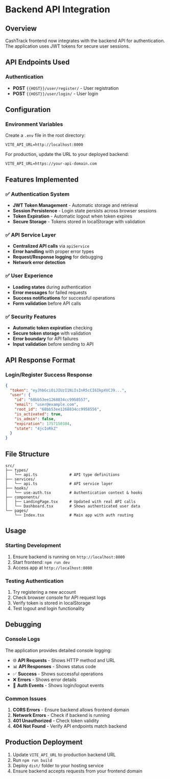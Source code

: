 # Backend API Integration

## Overview
CashTrack frontend now integrates with the backend API for authentication. The application uses JWT tokens for secure user sessions.

## API Endpoints Used

### Authentication
- **POST** `{{HOST}}/user/register/` - User registration
- **POST** `{{HOST}}/user/login/` - User login

## Configuration

### Environment Variables
Create a `.env` file in the root directory:

```env
VITE_API_URL=http://localhost:8000
```

For production, update the URL to your deployed backend:
```env
VITE_API_URL=https://your-api-domain.com
```

## Features Implemented

### ✅ **Authentication System**
- **JWT Token Management** - Automatic storage and retrieval
- **Session Persistence** - Login state persists across browser sessions
- **Token Expiration** - Automatic logout when token expires
- **Secure Storage** - Tokens stored in localStorage with validation

### ✅ **API Service Layer**
- **Centralized API calls** via `apiService`
- **Error handling** with proper error types
- **Request/Response logging** for debugging
- **Network error detection**

### ✅ **User Experience**
- **Loading states** during authentication
- **Error messages** for failed requests
- **Success notifications** for successful operations
- **Form validation** before API calls

### ✅ **Security Features**
- **Automatic token expiration** checking
- **Secure token storage** with validation
- **Error boundary** for API failures
- **Input validation** before sending to API

## API Response Format

### Login/Register Success Response
```json
{
  "token": "eyJhbGciOiJIUzI1NiIsInR5cCI6IkpXVCJ9...",
  "user": {
    "id": "68bb53ee1268834cc9958557",
    "email": "user@example.com", 
    "root_id": "68bb53ee1268834cc9958556",
    "is_activated": true,
    "is_admin": false,
    "expiration": 1757150384,
    "state": "4jcIoRkZ"
  }
}
```

## File Structure

```
src/
├── types/
│   └── api.ts              # API type definitions
├── services/
│   └── api.ts              # API service layer
├── hooks/
│   └── use-auth.tsx        # Authentication context & hooks
├── components/
│   ├── LandingPage.tsx     # Updated with real API calls
│   └── Dashboard.tsx       # Shows authenticated user data
└── pages/
    └── Index.tsx           # Main app with auth routing
```

## Usage

### Starting Development
1. Ensure backend is running on `http://localhost:8000`
2. Start frontend: `npm run dev`
3. Access app at `http://localhost:8080`

### Testing Authentication
1. Try registering a new account
2. Check browser console for API request logs
3. Verify token is stored in localStorage
4. Test logout and login functionality

## Debugging

### Console Logs
The application provides detailed console logging:
- 🌐 **API Requests** - Shows HTTP method and URL
- 📊 **API Responses** - Shows status code
- ✅ **Success** - Shows successful operations
- ❌ **Errors** - Shows error details
- 🔑 **Auth Events** - Shows login/logout events

### Common Issues
1. **CORS Errors** - Ensure backend allows frontend domain
2. **Network Errors** - Check if backend is running
3. **401 Unauthorized** - Check token validity
4. **404 Not Found** - Verify API endpoints match backend

## Production Deployment
1. Update `VITE_API_URL` to production backend URL
2. Run `npm run build` 
3. Deploy `dist/` folder to your hosting service
4. Ensure backend accepts requests from your frontend domain